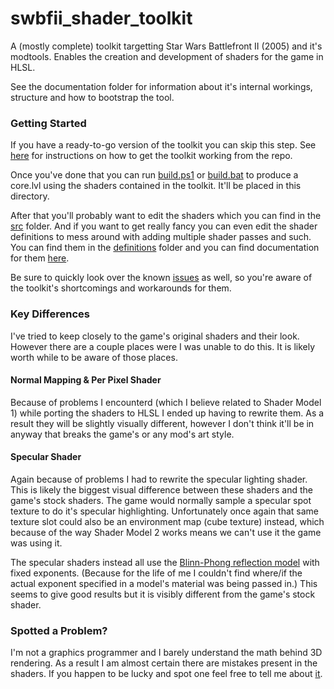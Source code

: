 # swbfii_shader_toolkit
A (mostly complete) toolkit targetting Star Wars Battlefront II (2005) and it's modtools. Enables the creation and development of shaders for the game in HLSL.

See the documentation folder for information about it's internal workings, structure and how to bootstrap the tool.

### Getting Started
If you have a ready-to-go version of the toolkit you can skip this step. See [here](https://github.com/SleepKiller/swbfii_shader_toolkit/blob/master/documentation/bootstrapping.md) for instructions on how to get the toolkit working from the repo.

Once you've done that you can run [build.ps1](https://github.com/SleepKiller/swbfii_shader_toolkit/blob/master/build.ps1) or [build.bat](https://github.com/SleepKiller/swbfii_shader_toolkit/blob/master/build.bat) to produce a core.lvl using the shaders contained in the toolkit. It'll be placed in this directory.

After that you'll probably want to edit the shaders which you can find in the [src](https://github.com/SleepKiller/swbfii_shader_toolkit/tree/master/src) folder. And if you want to get really fancy you can even edit the shader definitions to mess around with adding multiple shader passes and such. You can find them in the [definitions](https://github.com/SleepKiller/swbfii_shader_toolkit/tree/master/definitions) folder and you can find documentation for them [here](https://github.com/SleepKiller/swbfii_shader_toolkit/blob/master/documentation/definitions.md).

Be sure to quickly look over the known [issues](https://github.com/SleepKiller/swbfii_shader_toolkit/issues) as well, so you're aware of the toolkit's shortcomings and workarounds for them. 

### Key Differences
I've tried to keep closely to the game's original shaders and their look. However there are a couple places were I was unable to do this. It is likely worth while to be aware of those places.

#### Normal Mapping & Per Pixel Shader
Because of problems I encounterd (which I believe related to Shader Model 1) while porting the shaders to HLSL I ended up having to rewrite them. As a result they will be slightly visually different, however I don't think it'll be in anyway that breaks the game's or any mod's art style. 

#### Specular Shader
Again because of problems I had to rewrite the specular lighting shader. This is likely the biggest visual difference between these shaders and the game's stock shaders. The game would normally sample a specular spot texture to do it's specular highlighting. Unfortunately once again that same texture slot could also be an environment map (cube texture) instead, which because of the way Shader Model 2 works means we can't use it the game was using it. 

The specular shaders instead all use the [Blinn-Phong reflection model](https://en.wikipedia.org/wiki/Blinn%E2%80%93Phong_shading_model) with fixed exponents. (Because for the life of me I couldn't find where/if the actual exponent specified in a model's material was being passed in.) This seems to give good results but it is visibly different from the game's stock shader.

### Spotted a Problem?
I'm not a graphics programmer and I barely understand the math behind 3D rendering. As a result I am almost certain there
are mistakes present in the shaders. If you happen to be lucky and spot one feel free to tell me about [it](https://github.com/SleepKiller/swbfii_shader_toolkit/issues/new).
